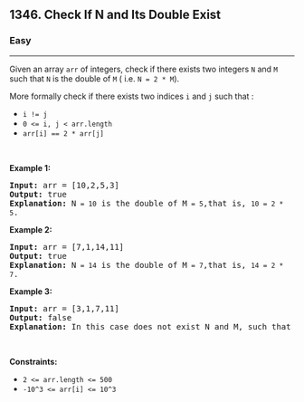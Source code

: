 <h2>1346. Check If N and Its Double Exist</h2><h3>Easy</h3><hr><div style="user-select: auto;"><p style="user-select: auto;">Given an array <code style="user-select: auto;">arr</code> of integers, check if there exists two integers <code style="user-select: auto;">N</code> and <code style="user-select: auto;">M</code> such that <code style="user-select: auto;">N</code> is the double of <code style="user-select: auto;">M</code> ( i.e. <code style="user-select: auto;">N = 2 * M</code>).</p>

<p style="user-select: auto;">More formally check if there exists&nbsp;two indices <code style="user-select: auto;">i</code> and <code style="user-select: auto;">j</code> such that :</p>

<ul style="user-select: auto;">
	<li style="user-select: auto;"><code style="user-select: auto;">i != j</code></li>
	<li style="user-select: auto;"><code style="user-select: auto;">0 &lt;= i, j &lt; arr.length</code></li>
	<li style="user-select: auto;"><code style="user-select: auto;">arr[i] == 2 * arr[j]</code></li>
</ul>

<p style="user-select: auto;">&nbsp;</p>
<p style="user-select: auto;"><strong style="user-select: auto;">Example 1:</strong></p>

<pre style="user-select: auto;"><strong style="user-select: auto;">Input:</strong> arr = [10,2,5,3]
<strong style="user-select: auto;">Output:</strong> true
<strong style="user-select: auto;">Explanation:</strong> N<code style="user-select: auto;"> = 10</code> is the double of M<code style="user-select: auto;"> = 5</code>,that is, <code style="user-select: auto;">10 = 2 * 5</code>.
</pre>

<p style="user-select: auto;"><strong style="user-select: auto;">Example 2:</strong></p>

<pre style="user-select: auto;"><strong style="user-select: auto;">Input:</strong> arr = [7,1,14,11]
<strong style="user-select: auto;">Output:</strong> true
<strong style="user-select: auto;">Explanation:</strong> N<code style="user-select: auto;"> = 14</code> is the double of M<code style="user-select: auto;"> = 7</code>,that is, <code style="user-select: auto;">14 = 2 * 7</code>.
</pre>

<p style="user-select: auto;"><strong style="user-select: auto;">Example 3:</strong></p>

<pre style="user-select: auto;"><strong style="user-select: auto;">Input:</strong> arr = [3,1,7,11]
<strong style="user-select: auto;">Output:</strong> false
<strong style="user-select: auto;">Explanation:</strong> In this case does not exist N and M, such that N = 2 * M.
</pre>

<p style="user-select: auto;">&nbsp;</p>
<p style="user-select: auto;"><strong style="user-select: auto;">Constraints:</strong></p>

<ul style="user-select: auto;">
	<li style="user-select: auto;"><code style="user-select: auto;">2 &lt;= arr.length &lt;= 500</code></li>
	<li style="user-select: auto;"><code style="user-select: auto;">-10^3 &lt;= arr[i] &lt;= 10^3</code></li>
</ul>
</div>